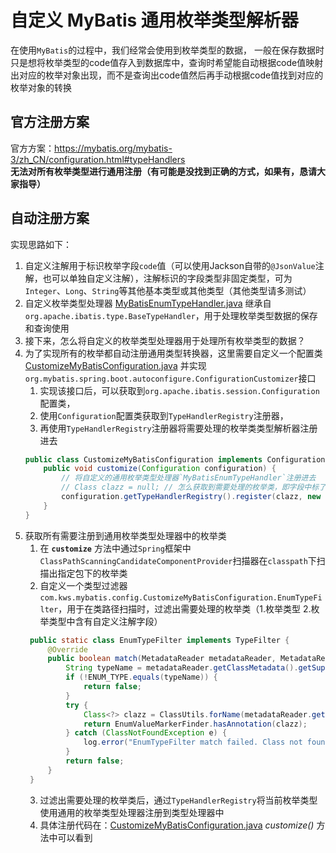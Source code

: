 # 自定义 MyBatis 通用枚举类型解析器
在使用`MyBatis`的过程中，我们经常会使用到枚举类型的数据，
一般在保存数据时只是想将枚举类型的code值存入到数据库中，查询时希望能自动根据code值映射出对应的枚举对象出现，而不是查询出code值然后再手动根据code值找到对应的枚举对象的转换

## 官方注册方案
官方方案：<https://mybatis.org/mybatis-3/zh_CN/configuration.html#typeHandlers>  
**无法对所有枚举类型进行通用注册（有可能是没找到正确的方式，如果有，恳请大家指导）**


## 自动注册方案
实现思路如下：
1. 自定义注解用于标识枚举字段`code`值（可以使用Jackson自带的`@JsonValue`注解，也可以单独自定义注解），注解标识的字段类型非固定类型，可为`Integer`、`Long`、`String`等其他基本类型或其他类型（其他类型请多测试）
2. 自定义枚举类型处理器 [MyBatisEnumTypeHandler.java](src%2Fmain%2Fjava%2Fcom%2Fkws%2Fmybatis%2Fconfig%2FMyBatisEnumTypeHandler.java) 继承自`org.apache.ibatis.type.BaseTypeHandler`，用于处理枚举类型数据的保存和查询使用
3. 接下来，怎么将自定义的枚举类型处理器用于处理所有枚举类型的数据？
4. 为了实现所有的枚举都自动注册通用类型转换器，这里需要自定义一个配置类 [CustomizeMyBatisConfiguration.java](src%2Fmain%2Fjava%2Fcom%2Fkws%2Fmybatis%2Fconfig%2FCustomizeMyBatisConfiguration.java) 并实现`org.mybatis.spring.boot.autoconfigure.ConfigurationCustomizer`接口 
   1. 实现该接口后，可以获取到`org.apache.ibatis.session.Configuration`配置类，
   2. 使用`Configuration`配置类获取到`TypeHandlerRegistry`注册器，
   3. 再使用`TypeHandlerRegistry`注册器将需要处理的枚举类类型解析器注册进去
   ```java
   public class CustomizeMyBatisConfiguration implements ConfigurationCustomizer{ 
       public void customize(Configuration configuration) {
           // 将自定义的通用枚举类型处理器`MyBatisEnumTypeHandler`注册进去
           // Class clazz = null; // 怎么获取到需要处理的枚举类，即字段中标了@JsonValue注解或自定义注解的枚举类? 
           configuration.getTypeHandlerRegistry().register(clazz, new MyBatisEnumTypeHandler<>(clazz));
       }
   }
   ```
5. 获取所有需要注册到通用枚举类型处理器中的枚举类
   1. 在 **`customize`** 方法中通过`Spring`框架中`ClassPathScanningCandidateComponentProvider`扫描器在`classpath`下扫描出指定包下的枚举类
   2. 自定义一个类型过滤器`com.kws.mybatis.config.CustomizeMyBatisConfiguration.EnumTypeFilter`，用于在类路径扫描时，过滤出需要处理的枚举类（1.枚举类型 2.枚举类型中含有自定义注解字段）
   ```java
    public static class EnumTypeFilter implements TypeFilter {
        @Override
        public boolean match(MetadataReader metadataReader, MetadataReaderFactory metadataReaderFactory) {
            String typeName = metadataReader.getClassMetadata().getSuperClassName();
            if (!ENUM_TYPE.equals(typeName)) {
                return false;
            }
            try {
                Class<?> clazz = ClassUtils.forName(metadataReader.getClassMetadata().getClassName(), getClass().getClassLoader());
                return EnumValueMarkerFinder.hasAnnotation(clazz);
            } catch (ClassNotFoundException e) {
                log.error("EnumTypeFilter match failed. Class not found: " + metadataReader.getClassMetadata(), e);
            }
            return false;
        }
    }
   ```
   3. 过滤出需要处理的枚举类后，通过`TypeHandlerRegistry`将当前枚举类型使用通用的枚举类型处理器注册到类型处理器中
   4. 具体注册代码在：[CustomizeMyBatisConfiguration.java](src%2Fmain%2Fjava%2Fcom%2Fkws%2Fmybatis%2Fconfig%2FCustomizeMyBatisConfiguration.java) _customize()_ 方法中可以看到